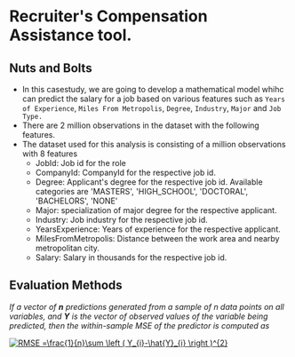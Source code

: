 # Recruiter's Compensation Assistance tool.

## Nuts and Bolts
* In this casestudy, we are going to develop a mathematical model whihc can predict the salary for a job based on various features such as `Years of Experience`, `Miles From Metropolis`, `Degree`, `Industry`, `Major` and `Job Type.`<br>
 * There are 2 million observations in the dataset with the following features.
* The dataset used for this analysis is consisting of a million observations with 8 features
  - JobId: Job id for the role
  - CompanyId: CompanyId for the respective job id.
  - Degree: Applicant's degree for the respective job id. Available categories are 'MASTERS', 'HIGH_SCHOOL', 'DOCTORAL', 'BACHELORS', 'NONE'
  - Major: specialization of major degree for the respective applicant.
  - Industry: Job industry for the respective job id.
  - YearsExperience: Years of experience for the respective applicant.
  - MilesFromMetropolis: Distance between the work area and nearby metropolitan city.
  - Salary: Salary in thousands for the respective job id.
  
## Evaluation Methods

*If a vector of ***n*** predictions generated from a sample of n data points on all variables, and ***Y*** is the vector of observed values of the variable being predicted, then the within-sample MSE of the predictor is computed as*

<a href="https://www.codecogs.com/eqnedit.php?latex=\bg_white&space;RMSE&space;=\frac{1}{n}\sum&space;\left&space;(&space;Y_{i}-\hat{Y}_{i}&space;\right&space;)^{2}" target="_blank"><img src="https://latex.codecogs.com/png.latex?\bg_white&space;RMSE&space;=\frac{1}{n}\sum&space;\left&space;(&space;Y_{i}-\hat{Y}_{i}&space;\right&space;)^{2}" title="RMSE =\frac{1}{n}\sum \left ( Y_{i}-\hat{Y}_{i} \right )^{2}" /></a>
